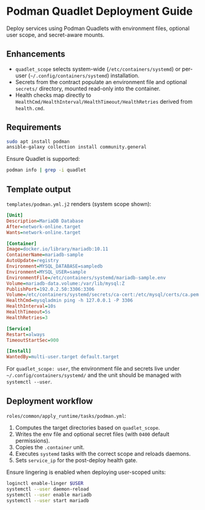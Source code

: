 # Podman Quadlet Deployment Guide

Deploy services using Podman Quadlets with environment files, optional user scope, and secret-aware mounts.

## Enhancements

- `quadlet_scope` selects system-wide (`/etc/containers/systemd`) or per-user (`~/.config/containers/systemd`) installation.
- Secrets from the contract populate an environment file and optional `secrets/` directory, mounted read-only into the container.
- Health checks map directly to `HealthCmd/HealthInterval/HealthTimeout/HealthRetries` derived from `health.cmd`.

## Requirements

```bash
sudo apt install podman
ansible-galaxy collection install community.general
```

Ensure Quadlet is supported:

```bash
podman info | grep -i quadlet
```

## Template output

`templates/podman.yml.j2` renders (system scope shown):

```ini
[Unit]
Description=MariaDB Database
After=network-online.target
Wants=network-online.target

[Container]
Image=docker.io/library/mariadb:10.11
ContainerName=mariadb-sample
AutoUpdate=registry
Environment=MYSQL_DATABASE=sampledb
Environment=MYSQL_USER=sample
EnvironmentFile=/etc/containers/systemd/mariadb-sample.env
Volume=mariadb-data.volume:/var/lib/mysql:Z
PublishPort=192.0.2.50:3306:3306
Volume=/etc/containers/systemd/secrets/ca-cert:/etc/mysql/certs/ca.pem:ro,Z
HealthCmd=mysqladmin ping -h 127.0.0.1 -P 3306
HealthInterval=10s
HealthTimeout=5s
HealthRetries=3

[Service]
Restart=always
TimeoutStartSec=900

[Install]
WantedBy=multi-user.target default.target
```

For `quadlet_scope: user`, the environment file and secrets live under `~/.config/containers/systemd/` and the unit should be managed with `systemctl --user`.

## Deployment workflow

`roles/common/apply_runtime/tasks/podman.yml`:

1. Computes the target directories based on `quadlet_scope`.
2. Writes the env file and optional secret files (with `0400` default permissions).
3. Copies the `.container` unit.
4. Executes `systemd` tasks with the correct scope and reloads daemons.
5. Sets `service_ip` for the post-deploy health gate.

Ensure lingering is enabled when deploying user-scoped units:

```bash
loginctl enable-linger $USER
systemctl --user daemon-reload
systemctl --user enable mariadb
systemctl --user start mariadb
```
